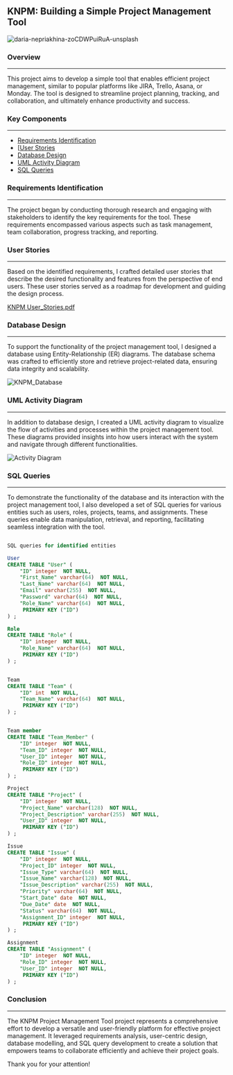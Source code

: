 ## KNPM: Building a Simple Project Management Tool
![daria-nepriakhina-zoCDWPuiRuA-unsplash](https://github.com/Melrowze/KNPM/assets/44920093/2805f5a3-ba7c-4d71-8e59-a9c5f7d6d66e)
### Overview
---
This project aims to develop a simple tool that enables efficient project management, similar to popular platforms like JIRA, Trello, Asana, or Monday. The tool is designed to streamline project planning, tracking, and collaboration, and ultimately enhance productivity and success.

### Key Components
---
- [Requirements Identification](requirements-identification)
- [[User Stories](user-stories)
- [Database Design](database-design)
- [UML Activity Diagram](UML-activity-diagram)
- [SQL Queries](sql-queries)

### Requirements Identification
---
The project began by conducting thorough research and engaging with stakeholders to identify the key requirements for the tool. These requirements encompassed various aspects such as task management, team collaboration, progress tracking, and reporting.

### User Stories
---
Based on the identified requirements, I crafted detailed user stories that describe the desired functionality and features from the perspective of end users. These user stories served as a roadmap for development and guiding the design process.

[KNPM User_Stories.pdf](https://github.com/Melrowze/KNPM/files/15128195/KNPM.User_Stories.pdf)

### Database Design
---
To support the functionality of the project management tool, I designed a database using Entity-Relationship (ER) diagrams. The database schema was crafted to efficiently store and retrieve project-related data, ensuring data integrity and scalability.

![KNPM_Database](https://github.com/Melrowze/KNPM/assets/44920093/362bc068-7240-4260-b2d4-2850a2e3b5e7)

### UML Activity Diagram
---
In addition to database design, I created a UML activity diagram to visualize the flow of activities and processes within the project management tool. These diagrams provided insights into how users interact with the system and navigate through different functionalities.

![Activity Diagram](https://github.com/Melrowze/KNPM/assets/44920093/218c45fc-9d32-4e25-ae87-9a1ee6cbe9c5)

### SQL Queries
---
To demonstrate the functionality of the database and its interaction with the project management tool, I also developed a set of SQL queries for various entities such as users, roles, projects, teams, and assignments. These queries enable data manipulation, retrieval, and reporting, facilitating seamless integration with the tool.

```SQL

SQL queries for identified entities

User
CREATE TABLE "User" (
    "ID" integer  NOT NULL,
    "First_Name" varchar(64)  NOT NULL,
    "Last_Name" varchar(64)  NOT NULL,
    "Email" varchar(255)  NOT NULL,
    "Password" varchar(64)  NOT NULL,
    "Role_Name" varchar(64)  NOT NULL,
     PRIMARY KEY ("ID")
) ;

Role
CREATE TABLE "Role" (
    "ID" integer  NOT NULL,
    "Role_Name" varchar(64)  NOT NULL,
     PRIMARY KEY ("ID")
) ;


Team
CREATE TABLE "Team" (
    "ID" int  NOT NULL,
    "Team_Name" varchar(64)  NOT NULL,
     PRIMARY KEY ("ID")
) ;


Team member
CREATE TABLE "Team_Member" (
    "ID" integer  NOT NULL,
    "Team_ID" integer  NOT NULL,
    "User_ID" integer  NOT NULL,
    "Role_ID" integer  NOT NULL,
     PRIMARY KEY ("ID")
) ;

Project
CREATE TABLE "Project" (
    "ID" integer  NOT NULL,
    "Project_Name" varchar(128)  NOT NULL,
    "Project_Description" varchar(255)  NOT NULL,
    "User_ID" integer  NOT NULL,
     PRIMARY KEY ("ID")
) ;

Issue
CREATE TABLE "Issue" (
    "ID" integer  NOT NULL,
    "Project_ID" integer  NOT NULL,
    "Issue_Type" varchar(64)  NOT NULL,
    "Issue_Name" varchar(128)  NOT NULL,
    "Issue_Description" varchar(255)  NOT NULL,
    "Priority" varchar(64)  NOT NULL,
    "Start_Date" date  NOT NULL,
    "Due_Date" date  NOT NULL,
    "Status" varchar(64)  NOT NULL,
    "Assignment_ID" integer  NOT NULL,
     PRIMARY KEY ("ID")
) ;

Assignment
CREATE TABLE "Assignment" (
    "ID" integer  NOT NULL,
    "Role_ID" integer  NOT NULL,
    "User_ID" integer  NOT NULL,
     PRIMARY KEY ("ID")
) ;


```

### Conclusion
---
The KNPM Project Management Tool project represents a comprehensive effort to develop a versatile and user-friendly platform for effective project management. It leveraged requirements analysis, user-centric design, database modelling, and SQL query development to create a solution that empowers teams to collaborate efficiently and achieve their project goals.

Thank you for your attention!
